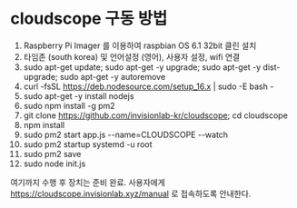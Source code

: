 # cloudscope 구동 방법


01) Raspberry Pi Imager 를 이용하여 raspbian OS 6.1 32bit 클린 설치
02) 타임존 (south korea) 및 언어설정 (영어), 사용자 설정, wifi 연결
03) sudo apt-get update; sudo apt-get -y upgrade; sudo apt-get -y dist-upgrade; sudo apt-get -y autoremove
04) curl -fsSL https://deb.nodesource.com/setup_16.x | sudo -E bash -
05) sudo apt-get -y install nodejs
06) sudo npm install -g pm2
07) git clone https://github.com/invisionlab-kr/cloudscope; cd cloudscope
08) npm install
09) sudo pm2 start app.js --name=CLOUDSCOPE --watch
10) sudo pm2 startup systemd -u root
11) sudo pm2 save
12) sudo node init.js

여기까지 수행 후 장치는 준비 완료.
사용자에게 https://cloudscope.invisionlab.xyz/manual 로 접속하도록 안내한다.
